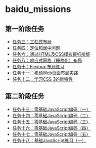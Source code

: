 # baidu_missions
<html>
<head>
	<meta charset="UTF-8">
	<title>baidu-missions</title>
</head>
<body>

<h2>第一阶段任务</h2>
<div>
	<ul>
		<li><a href="./mission3/">任务三：三栏式布局</a></li>
		<li><a href="./mission4/">任务四：定位和居中问题</a></li>
		<li><a href="./mission6/">任务六：通过HTML及CSS模拟报纸排版</a></li>
		<li><a href="./mission8/">任务八：响应式网格（栅格化）布局</a></li>
		<li><a href="./mission10/">任务十：Flexbox 布局练习</a></li>
		<li><a href="./mission11/">任务十一：移动Web页面布局实践</a></li>
		<li><a href="./mission12/">任务十二：学习CSS 3的新特性</a></li>
	</ul>
</div>
<h2>第二阶段任务</h2>
<div>
	<ul>
		<li><a href="./mission13/">任务十三：零基础JavaScript编码（一）</a></li>
		<li><a href="./mission14/">任务十四：零基础JavaScript编码（二）</a></li>
		<li><a href="./mission15/">任务十五：零基础JavaScript编码（三）</a></li>
		<li><a href="./mission16/">任务十六：零基础JavaScript编码（四）</a></li>
		<li><a href="./mission17/">任务十七：零基础JavaScript编码（五）</a></li>
		<li><a href="./mission18/">任务十八：基础JavaScript练习（一）</a></li>
	</ul>
</div>
</body>
</html>
